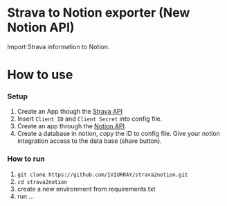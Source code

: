 # Strava to Notion exporter (New Notion API)
Import Strava information to Notion.

# How to use

### Setup 
1. Create an App though the [Strava API](https://www.strava.com/settings/api)
2. Insert `Client ID` and `Client Secret` into config file.
3. Create an app through the [Notion API](https://www.notion.so/).
4. Create a database in notion, copy the ID to config file. Give your notion integration access to the data base (share button).

### How to run
1. `git clone https://github.com/IVIURRAY/strava2notion.git`
2. `cd strava2notion`
3. create a new environment from requirements.txt
4. run ...
  
